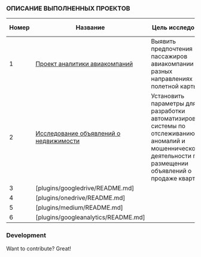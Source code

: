 ### ОПИСАНИЕ ВЫПОЛНЕННЫХ ПРОЕКТОВ

| Номер | Название | Цель исследования | Использованные библиотеки
| ------ | ------ | ------ | ------ |
| 1 | [Проект аналитики авиакомпаний](https://github.com/AzElvira/Elya_pro/tree/master/Proekt_Analitica_avia) | Выявить предпочтения пассажиров авиакомпании на разных направлениях полетной карты | Pandas, numpy, matplotlib |
| 2 | [Исследование объявлений о недвижимости](https://github.com/AzElvira/Elya_pro/tree/master/Proekt_Realty) | Установить параметры для разработки автоматизированной системы по отслеживанию аномалий и мошеннической деятельности при размещении объявлений о продаже квартир | pandas, matplotlib, numpy, seaborn |
| 3 | [plugins/googledrive/README.md] |  |   |
| 4 | [plugins/onedrive/README.md] |  |   |
| 5 | [plugins/medium/README.md] |  |   |
| 6 | [plugins/googleanalytics/README.md] |  |   |


### Development

Want to contribute? Great!
